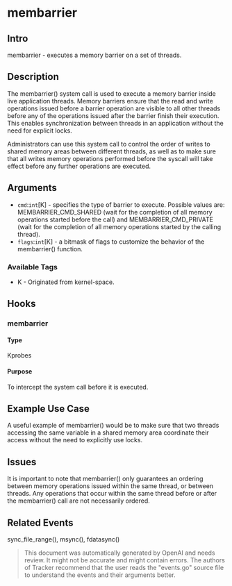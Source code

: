 
# membarrier

## Intro
membarrier - executes a memory barrier on a set of threads.

## Description
The membarrier() system call is used to execute a memory barrier inside live application threads. Memory barriers ensure that the read and write operations issued before a barrier operation are visible to all other threads before any of the operations issued after the barrier finish their execution. This enables synchronization between threads in an application without the need for explicit locks.

Administrators can use this system call to control the order of writes to shared memory areas between different threads, as well as to make sure that all writes memory operations performed before the syscall will take effect before any further operations are executed.

## Arguments
* `cmd`:`int`[K] - specifies the type of barrier to execute. Possible values are: MEMBARRIER_CMD_SHARED (wait for the completion of all memory operations started before the call) and MEMBARRIER_CMD_PRIVATE (wait for the completion of all memory operations started by the calling thread).
* `flags`:`int`[K] - a bitmask of flags to customize the behavior of the membarrier() function.

### Available Tags
* K - Originated from kernel-space.

## Hooks
### membarrier
#### Type
Kprobes
#### Purpose
To intercept the system call before it is executed.

## Example Use Case
A useful example of membarrier() would be to make sure that two threads accessing the same variable in a shared memory area coordinate their access without the need to explicitly use locks.

## Issues
It is important to note that membarrier() only guarantees an ordering between memory operations issued within the same thread, or between threads. Any operations that occur within the same thread before or after the membarrier() call are not necessarily ordered.

## Related Events
sync_file_range(), msync(), fdatasync()

> This document was automatically generated by OpenAI and needs review. It might
> not be accurate and might contain errors. The authors of Tracker recommend that
> the user reads the "events.go" source file to understand the events and their
> arguments better.

